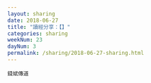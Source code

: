 ```yaml
---
layout: sharing
date: 2018-06-27
title: "讀經分享：【】"
categories: sharing
weekNum: 23
dayNum: 3
permalink: /sharing/2018-06-27-sharing.html
---
```


`錢斌傳道`
